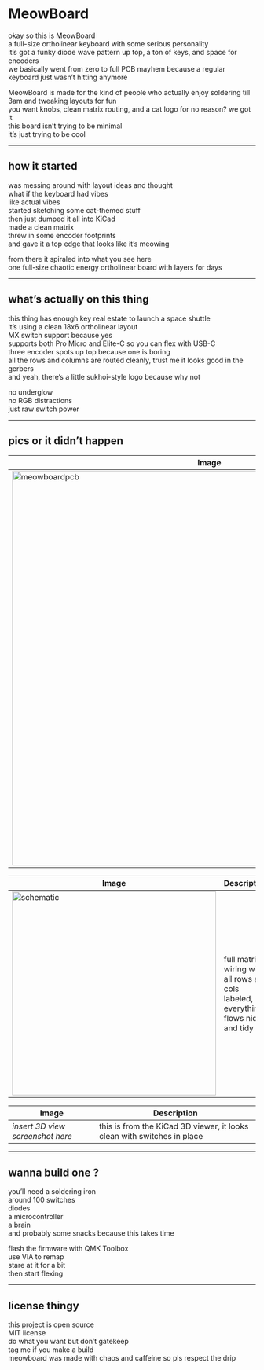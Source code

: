 # MeowBoard

okay so this is MeowBoard  
a full-size ortholinear keyboard with some serious personality  
it’s got a funky diode wave pattern up top, a ton of keys, and space for encoders  
we basically went from zero to full PCB mayhem because a regular keyboard just wasn’t hitting anymore  

MeowBoard is made for the kind of people who actually enjoy soldering till 3am and tweaking layouts for fun  
you want knobs, clean matrix routing, and a cat logo for no reason? we got it  
this board isn’t trying to be minimal  
it’s just trying to be cool

---

## how it started

was messing around with layout ideas and thought  
what if the keyboard had vibes  
like actual vibes  
started sketching some cat-themed stuff  
then just dumped it all into KiCad  
made a clean matrix  
threw in some encoder footprints  
and gave it a top edge that looks like it’s meowing

from there it spiraled into what you see here  
one full-size chaotic energy ortholinear board with layers for days

---

## what’s actually on this thing

this thing has enough key real estate to launch a space shuttle  
it’s using a clean 18x6 ortholinear layout  
MX switch support because yes  
supports both Pro Micro and Elite-C so you can flex with USB-C  
three encoder spots up top because one is boring  
all the rows and columns are routed cleanly, trust me it looks good in the gerbers  
and yeah, there’s a little sukhoi-style logo because why not

no underglow  
no RGB distractions  
just raw switch power

---

## pics or it didn’t happen

| Image | Description |
|-------|-------------|
| <img width="803" alt="meowboardpcb" src="https://github.com/user-attachments/assets/d2f3d493-be2e-4af8-a04c-fd0f8338b3a4" /> | PCB view in KiCad with the diode wave and encoder spots up top |

| Image | Description |
|-------|-------------|
| <img width="415" alt="schematic" src="https://github.com/user-attachments/assets/de958ae8-edd7-4e46-b8e3-3fec8c321b89" />  | full matrix wiring with all rows and cols labeled, everything flows nice and tidy |

| Image | Description |
|-------|-------------|
| _insert 3D view screenshot here_ | this is from the KiCad 3D viewer, it looks clean with switches in place |

---

## wanna build one ?

you’ll need a soldering iron  
around 100 switches  
diodes  
a microcontroller  
a brain  
and probably some snacks because this takes time  

flash the firmware with QMK Toolbox  
use VIA to remap  
stare at it for a bit  
then start flexing

---

## license thingy

this project is open source  
MIT license  
do what you want but don’t gatekeep  
tag me if you make a build  
meowboard was made with chaos and caffeine so pls respect the drip

